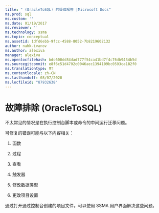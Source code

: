 ```yaml
---
title: " (OracleToSQL) 的疑难解答 |Microsoft Docs"
ms.prod: sql
ms.custom: ''
ms.date: 01/19/2017
ms.reviewer: ''
ms.technology: ssma
ms.topic: conceptual
ms.assetid: 1dfd6ebb-9fcc-4588-8052-7b8219602132
author: nahk-ivanov
ms.author: alexiva
manager: alexiva
ms.openlocfilehash: bdc600dd84dad777f54ca41bd7f4c76db9434b5d
ms.sourcegitcommit: e8f6c51d4702c0046aec1394109bc0503ca182f0
ms.translationtype: MT
ms.contentlocale: zh-CN
ms.lasthandoff: 08/07/2020
ms.locfileid: "87932638"
---
```

# <a name="troubleshooting-oracletosql"></a>故障排除 (OracleToSQL)
不太常见的情况是在执行控制台脚本或命令的中间运行迁移问题。  
  
可修复的错误可能与以下内容相关：  
  
1.  函数  
  
2.  过程  
  
3.  查看  
  
4.  触发器  
  
5.  修改数据类型  
  
6.  更改项目设置  
  
通过打开通过控制台创建的项目文件，可以使用 SSMA 用户界面解决这些问题。  
  
